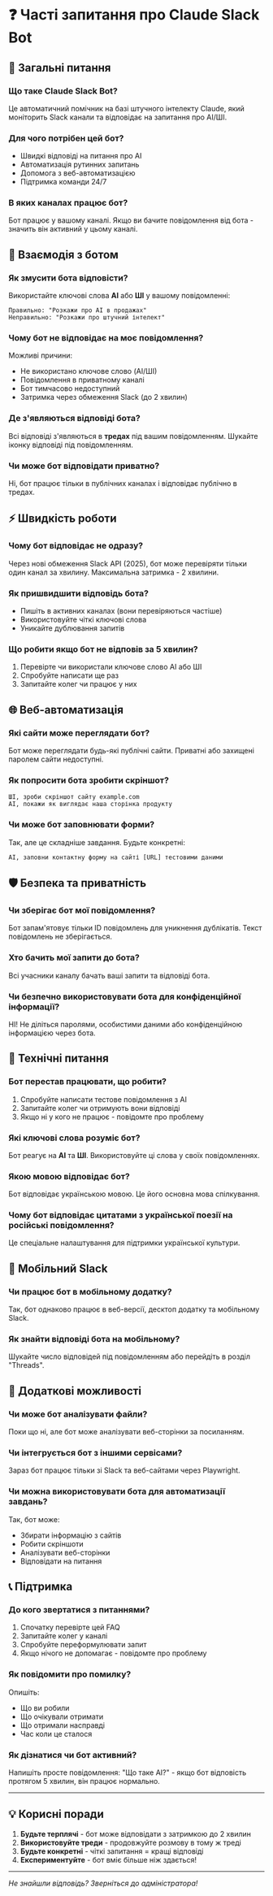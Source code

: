 # ❓ Часті запитання про Claude Slack Bot

## 🤖 Загальні питання

### Що таке Claude Slack Bot?
Це автоматичний помічник на базі штучного інтелекту Claude, який моніторить Slack канали та відповідає на запитання про AI/ШІ.

### Для чого потрібен цей бот?
- Швидкі відповіді на питання про AI
- Автоматизація рутинних запитань
- Допомога з веб-автоматизацією
- Підтримка команди 24/7

### В яких каналах працює бот?
Бот працює у вашому каналі. Якщо ви бачите повідомлення від бота - значить він активний у цьому каналі.

## 💬 Взаємодія з ботом

### Як змусити бота відповісти?
Використайте ключові слова **AI** або **ШІ** у вашому повідомленні:
```
Правильно: "Розкажи про AI в продажах"
Неправильно: "Розкажи про штучний інтелект"
```

### Чому бот не відповідає на моє повідомлення?
Можливі причини:
- Не використано ключове слово (AI/ШІ)
- Повідомлення в приватному каналі
- Бот тимчасово недоступний
- Затримка через обмеження Slack (до 2 хвилин)

### Де з'являються відповіді бота?
Всі відповіді з'являються в **тредах** під вашим повідомленням. Шукайте іконку відповіді під повідомленням.

### Чи може бот відповідати приватно?
Ні, бот працює тільки в публічних каналах і відповідає публічно в тредах.

## ⚡ Швидкість роботи

### Чому бот відповідає не одразу?
Через нові обмеження Slack API (2025), бот може перевіряти тільки один канал за хвилину. Максимальна затримка - 2 хвилини.

### Як пришвидшити відповідь бота?
- Пишіть в активних каналах (вони перевіряються частіше)
- Використовуйте чіткі ключові слова
- Уникайте дублювання запитів

### Що робити якщо бот не відповів за 5 хвилин?
1. Перевірте чи використали ключове слово AI або ШІ
2. Спробуйте написати ще раз
3. Запитайте колег чи працює у них

## 🌐 Веб-автоматизація

### Які сайти може переглядати бот?
Бот може переглядати будь-які публічні сайти. Приватні або захищені паролем сайти недоступні.

### Як попросити бота зробити скріншот?
```
ШІ, зроби скріншот сайту example.com
AI, покажи як виглядає наша сторінка продукту
```

### Чи може бот заповнювати форми?
Так, але це складніше завдання. Будьте конкретні:
```
AI, заповни контактну форму на сайті [URL] тестовими даними
```

## 🛡 Безпека та приватність

### Чи зберігає бот мої повідомлення?
Бот запам'ятовує тільки ID повідомлень для уникнення дублікатів. Текст повідомлень не зберігається.

### Хто бачить мої запити до бота?
Всі учасники каналу бачать ваші запити та відповіді бота.

### Чи безпечно використовувати бота для конфіденційної інформації?
НІ! Не діліться паролями, особистими даними або конфіденційною інформацією через бота.

## 🔧 Технічні питання

### Бот перестав працювати, що робити?
1. Спробуйте написати тестове повідомлення з AI
2. Запитайте колег чи отримують вони відповіді
3. Якщо ні у кого не працює - повідомте про проблему

### Які ключові слова розуміє бот?
Бот реагує на **AI** та **ШІ**. Використовуйте ці слова у своїх повідомленнях.

### Якою мовою відповідає бот?
Бот відповідає українською мовою. Це його основна мова спілкування.

### Чому бот відповідає цитатами з української поезії на російські повідомлення?
Це спеціальне налаштування для підтримки української культури.

## 📱 Мобільний Slack

### Чи працює бот в мобільному додатку?
Так, бот однаково працює в веб-версії, десктоп додатку та мобільному Slack.

### Як знайти відповіді бота на мобільному?
Шукайте число відповідей під повідомленням або перейдіть в розділ "Threads".

## 🚀 Додаткові можливості

### Чи може бот аналізувати файли?
Поки що ні, але бот може аналізувати веб-сторінки за посиланням.

### Чи інтегрується бот з іншими сервісами?
Зараз бот працює тільки зі Slack та веб-сайтами через Playwright.

### Чи можна використовувати бота для автоматизації завдань?
Так, бот може:
- Збирати інформацію з сайтів
- Робити скріншоти
- Аналізувати веб-сторінки
- Відповідати на питання

## 📞 Підтримка

### До кого звертатися з питаннями?
1. Спочатку перевірте цей FAQ
2. Запитайте колег у каналі
3. Спробуйте переформулювати запит
4. Якщо нічого не допомагає - повідомте про проблему

### Як повідомити про помилку?
Опишіть:
- Що ви робили
- Що очікували отримати
- Що отримали насправді
- Час коли це сталося

### Як дізнатися чи бот активний?
Напишіть просте повідомлення: "Що таке AI?" - якщо бот відповість протягом 5 хвилин, він працює нормально.

---

## 💡 Корисні поради

1. **Будьте терплячі** - бот може відповідати з затримкою до 2 хвилин
2. **Використовуйте треди** - продовжуйте розмову в тому ж треді
3. **Будьте конкретні** - чіткі запитання = кращі відповіді
4. **Експериментуйте** - бот вміє більше ніж здається!

---

*Не знайшли відповідь? Зверніться до адміністратора!*